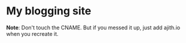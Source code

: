 # My blogging site 
**Note**: Don't touch the CNAME. But if you messed it up, just add ajith.io when you recreate it.

